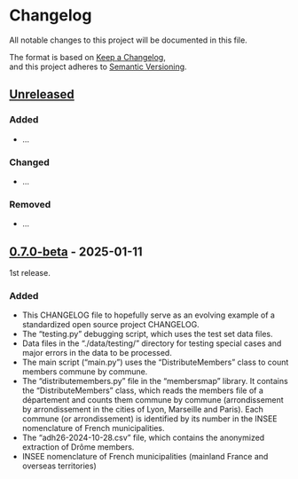 # Changelog

All notable changes to this project will be documented in this file.

The format is based on [Keep a Changelog](https://keepachangelog.com/en/1.1.0/),  
and this project adheres to [Semantic Versioning](https://semver.org/spec/v2.0.0.html).

## [Unreleased]

### Added

- …

### Changed

- …

### Removed

- …

## [0.7.0-beta] - 2025-01-11

1st release.

### Added

- This CHANGELOG file to hopefully serve as an evolving example of a
  standardized open source project CHANGELOG.
- The “testing.py” debugging script, which uses the test set data files.
- Data files in the “./data/testing/” directory for testing special cases
  and major errors in the data to be processed.
- The main script (“main.py”) uses the “DistributeMembers” class to count
  members commune by commune.
- The “distributemembers.py” file in the “membersmap” library.
  It contains the “DistributeMembers” class, which reads the members file
  of a département and counts them commune by commune (arrondissement by
  arrondissement in the cities of Lyon, Marseille and Paris).
  Each commune (or arrondissement) is identified by its number in the INSEE
  nomenclature of French municipalities.
- The “adh26-2024-10-28.csv” file, which contains the anonymized extraction
  of Drôme members.
- INSEE nomenclature of French municipalities (mainland France and overseas
  territories)


[unreleased]: https://github.com/schx006/membersMap/compare/v0.7.0-beta...HEAD  
[0.7.0-beta]: https://github.com/schx006/membersMap/releases/tag/v0.7.0-beta
